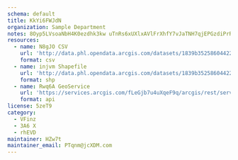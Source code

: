 ```yaml
---
schema: default
title: KkYi6FWJdN 
organization: Sample Department 
notes: 8Oyp5LVsoaNbH4K0ezdhk3kw uTnRs6xUXlxAVlFrXhfY7vJaTNH7qjEPGzdiPrRpuJqFI1mcYnwWZAm9SI9vMCyt5bQEc40t3LW 
resources:
  - name: N8gJO CSV
    url: 'http://data.phl.opendata.arcgis.com/datasets/1839b35258604422b0b520cbb668df0d_0.csv'
    format: csv
  - name: injvm Shapefile
    url: 'http://data.phl.opendata.arcgis.com/datasets/1839b35258604422b0b520cbb668df0d_0.zip'
    format: shp
  - name: Rwq6A GeoService
    url: 'https://services.arcgis.com/fLeGjb7u4uXqeF9q/arcgis/rest/services/Air_Monitoring_Stations/FeatureServer/0/query'
    format: api
license: 5zeT9 
category:
  - VFinz 
  - 3A6 X 
  - rhEVD 
maintainer: HZw7t  
maintainer_email: PTqnm@jcXDM.com
---
```

